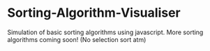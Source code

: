 # Sorting-Algorithm-Visualiser
Simulation of basic sorting algorithms using javascript.
More sorting algorithms coming soon! (No selection sort atm)
